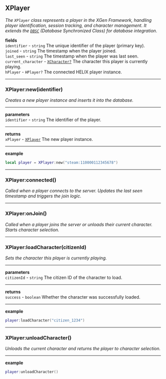 ## XPlayer
*The `XPlayer` class represents a player in the XGen Framework, handling player identification, session tracking, and character management. It extends the [`DBSC`](./dbsc.md) (Database Synchronized Class) for database integration.*


**fields**<br>
`identifier` - `string` The unique identifier of the player (primary key).<br>
`joined` - `string` The timestamp when the player joined.<br>
`last_seen` - `string` The timestamp when the player was last seen.<br>
`current_character` - [`XCharacter?`](./xcharacter.md) The character this player is currently playing.<br>
`hPlayer` - `HPlayer?` The connected HELIX player instance.<br>

---

### XPlayer:new(identifier)
*Creates a new player instance and inserts it into the database.*

---

**parameters**<br>
`identifier` - `string` The identifier of the player.<br>

---

**returns**<br>
`xPlayer` - [`XPlayer`](#xplayer) The new player instance.<br>

---

**example**<br>
```lua
local player = XPlayer:new("steam:110000112345678")
```

---

### XPlayer:connected()
*Called when a player connects to the server. Updates the last seen timestamp and triggers the join logic.*

---

### XPlayer:onJoin()
*Called when a player joins the server or unloads their current character. Starts character selection.*

---

### XPlayer:loadCharacter(citizenId)
*Sets the character this player is currently playing.*

---

**parameters**<br>
`citizenId` - `string` The citizen ID of the character to load.<br>

---

**returns**<br>
`success` - `boolean` Whether the character was successfully loaded.<br>

---

**example**<br>
```lua
player:loadCharacter("citizen_1234")
```

---

### XPlayer:unloadCharacter()
*Unloads the current character and returns the player to character selection.*

---
**example**
```lua
player:unloadCharacter()
```
